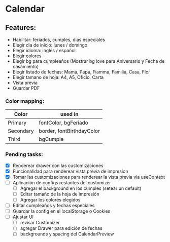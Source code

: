 # Calendar

## Features:

- Habilitar: feriados, cumples, dias especiales
- Elegir dia de inicio: lunes / domingo
- Elegir idioma: inglés / español
- Elegir colores
- Elegir bg para cumpleaños (Mostrar bg love para Aniversario y Fecha de casamiento)
- Elegir listado de fechas: Mamá, Papá, Fiamma, Familia, Casa, Flor
- Elegir tamano de hoja: A4, A5, Oficio, Carta
- Vista previa
- Guardar PDF

### Color mapping:

| Color     | used in                   |
| --------- | ------------------------- |
| Primary   | fontColor, bgFeriado      |
| Secondary | border, fontBirthdayColor |
| Third     | bgCumple                  |

### Pending tasks:

- [x] Renderear drawer con las customizaciones
- [x] Funcionalidad para renderear vista previa de impresion
- [x] Tomar las customizaciones para renderear la vista previa via useContext
- [ ] Aplicación de configs restantes del customizer
  - [ ] Agregar el background en los cumples (setear un default)
  - [ ] Editar tamaño de la hoja de impresión
  - [ ] Agregar los colores elegidos
- [ ] Editar cumpleaños y fechas especiales
- [ ] Guardar la config en el localStorage o Cookies
- [ ] Ajustar UI
  - [ ] revisar Customizer
  - [ ] agregar Drawer para edición de fechas
  - [ ] backgrounds y spacing del CalendarPreview
